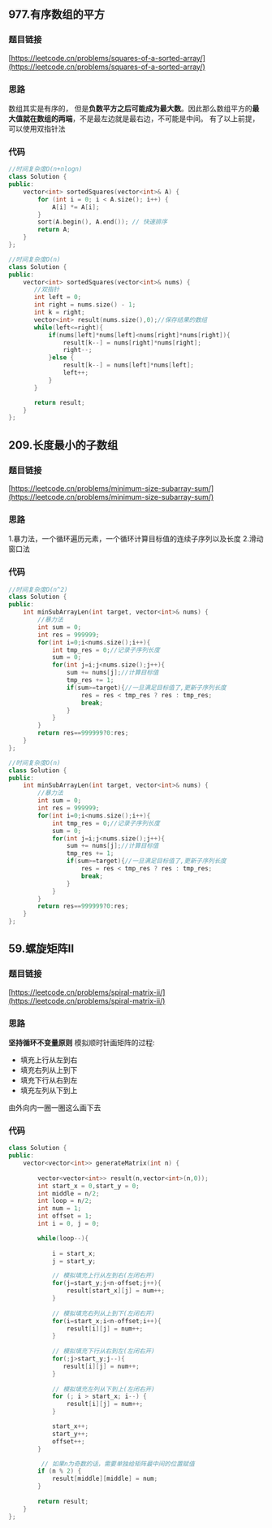 ## 977.有序数组的平方
### 题目链接
[https://leetcode.cn/problems/squares-of-a-sorted-array/](https://leetcode.cn/problems/squares-of-a-sorted-array/)
### 思路
数组其实是有序的， 但是**负数平方之后可能成为最大数**。因此那么数组平方的**最大值就在数组的两端**，不是最左边就是最右边，不可能是中间。
有了以上前提，可以使用双指针法
### 代码
```cpp
//时间复杂度O(n+nlogn)
class Solution {
public:
    vector<int> sortedSquares(vector<int>& A) {
        for (int i = 0; i < A.size(); i++) {
            A[i] *= A[i];
        }
        sort(A.begin(), A.end()); // 快速排序
        return A;
    }
};
```
```cpp
//时间复杂度O(n)
class Solution {
public:
    vector<int> sortedSquares(vector<int>& nums) {
       //双指针
       int left = 0; 
       int right = nums.size() - 1;
       int k = right;
       vector<int> result(nums.size(),0);//保存结果的数组
       while(left<=right){
           if(nums[left]*nums[left]<nums[right]*nums[right]){
               result[k--] = nums[right]*nums[right];
               right--;
           }else {
               result[k--] = nums[left]*nums[left];
               left++;
           }
       }

       return result;
    }
};
```
## 209.长度最小的子数组 
### 题目链接
[https://leetcode.cn/problems/minimum-size-subarray-sum/](https://leetcode.cn/problems/minimum-size-subarray-sum/)
### 思路
1.暴力法，一个循环遍历元素，一个循环计算目标值的连续子序列以及长度
2.滑动窗口法
### 代码
```cpp
//时间复杂度O(n^2)
class Solution {
public:
    int minSubArrayLen(int target, vector<int>& nums) {
        //暴力法
        int sum = 0;
        int res = 999999;
        for(int i=0;i<nums.size();i++){
            int tmp_res = 0;//记录子序列长度
            sum = 0;
            for(int j=i;j<nums.size();j++){
                sum += nums[j];//计算目标值
                tmp_res += 1;
                if(sum>=target){//一旦满足目标值了,更新子序列长度
                    res = res < tmp_res ? res : tmp_res;
                    break;
                }     
            }
        }
        return res==999999?0:res;
    }
};
```
```cpp
//时间复杂度O(n)
class Solution {
public:
    int minSubArrayLen(int target, vector<int>& nums) {
        //暴力法
        int sum = 0;
        int res = 999999;
        for(int i=0;i<nums.size();i++){
            int tmp_res = 0;//记录子序列长度
            sum = 0;
            for(int j=i;j<nums.size();j++){
                sum += nums[j];//计算目标值
                tmp_res += 1;
                if(sum>=target){//一旦满足目标值了,更新子序列长度
                    res = res < tmp_res ? res : tmp_res;
                    break;
                }     
            }
        }
        return res==999999?0:res;
    }
};
```
## 59.螺旋矩阵II
### 题目链接
[https://leetcode.cn/problems/spiral-matrix-ii/](https://leetcode.cn/problems/spiral-matrix-ii/)
### 思路
**坚持循环不变量原则**
模拟顺时针画矩阵的过程:

- 填充上行从左到右
- 填充右列从上到下
- 填充下行从右到左
- 填充左列从下到上

由外向内一圈一圈这么画下去
### 代码
```cpp
class Solution {
public:
    vector<vector<int>> generateMatrix(int n) {
          
        vector<vector<int>> result(n,vector<int>(n,0));
        int start_x = 0,start_y = 0;
        int middle = n/2;
        int loop = n/2;
        int num = 1;
        int offset = 1;
        int i = 0, j = 0;

        while(loop--){
            
            i = start_x;
            j = start_y;

            // 模拟填充上行从左到右(左闭右开)
            for(j=start_y;j<n-offset;j++){
                result[start_x][j] = num++;
            }
        
            // 模拟填充右列从上到下(左闭右开)
            for(i=start_x;i<n-offset;i++){
                result[i][j] = num++;
            }
            
            // 模拟填充下行从右到左(左闭右开)
            for(;j>start_y;j--){
               result[i][j] = num++;
            }
            
            // 模拟填充左列从下到上(左闭右开)
            for (; i > start_x; i--) {
                result[i][j] = num++;
            }

            start_x++;
            start_y++;
            offset++;
        }

         // 如果n为奇数的话，需要单独给矩阵最中间的位置赋值
        if (n % 2) {
            result[middle][middle] = num;
        }
    
        return result;
    }
};
```


